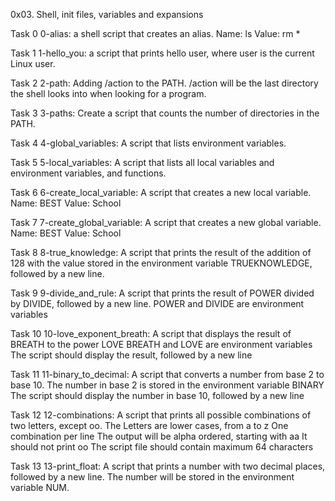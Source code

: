 0x03. Shell, init files, variables and expansions

Task 0 0-alias: a shell script that creates an alias.
                Name: ls
                Value: rm *

Task 1 1-hello_you: a script that prints hello user, where user is the current Linux user.

Task 2 2-path: Adding /action to the PATH. /action will be the last directory the shell looks into when looking for a program.

Task 3 3-paths: Create a script that counts the number of directories in the PATH.

Task 4 4-global_variables: A script that lists environment variables.

Task 5 5-local_variables: A script that lists all local variables and environment variables, and functions.

Task 6 6-create_local_variable: A script that creates a new local variable.
                                Name: BEST
                                Value: School

Task 7 7-create_global_variable: A script that creates a new global variable.
                                 Name: BEST
                                 Value: School

Task 8 8-true_knowledge: A script that prints the result of the addition of 128 with the value stored in the environment variable TRUEKNOWLEDGE, followed by a new line.


Task 9 9-divide_and_rule: A script that prints the result of POWER divided by DIVIDE, followed by a new line.
                          POWER and DIVIDE are environment variables

Task 10 10-love_exponent_breath: A script that displays the result of BREATH to the power LOVE
                                 BREATH and LOVE are environment variables
                                 The script should display the result, followed by a new line

Task 11 11-binary_to_decimal: A script that converts a number from base 2 to base 10.
                              The number in base 2 is stored in the environment variable BINARY
                              The script should display the number in base 10, followed by a new line

Task 12 12-combinations: A script that prints all possible combinations of two letters, except oo.
                         The Letters are lower cases, from a to z
                         One combination per line
                         The output will be alpha ordered, starting with aa
                         It should not print oo
                         The script file should contain maximum 64 characters

Task 13 13-print_float: A script that prints a number with two decimal places, followed by a new line.
                        The number will be stored in the environment variable NUM.

